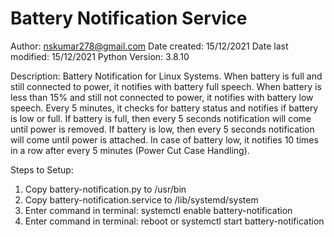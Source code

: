 # Battery Notification Service
Author: nskumar278@gmail.com
Date created: 15/12/2021
Date last modified: 15/12/2021
Python Version: 3.8.10

Description: 
Battery Notification for Linux Systems. 
When battery is full and still connected to power, it notifies with battery full speech.
When battery is less than 15% and still not connected to power, it notifies with battery low speech.
Every 5 minutes, it checks for battery status and notifies if battery is low or full.
If battery is full, then every 5 seconds notification will come until power is removed.
If battery is low, then every 5 seconds notification will come until power is attached. 
In case of battery low, it notifies 10 times in a row after every 5 minutes (Power Cut Case Handling).

Steps to Setup:
1. Copy battery-notification.py to /usr/bin
2. Copy battery-notification.service to /lib/systemd/system
3. Enter command in terminal: systemctl enable battery-notification
4. Enter command in terminal: reboot or systemctl start battery-notification
